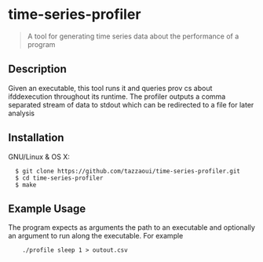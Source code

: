 # time-series-profiler
> A tool for generating time series data about the performance of a program

## Description

Given an executable, this tool runs it and queries prov cs about ifddexecution throughout its runtime. The profiler outputs a comma separated stream of data to stdout which can be redirected to a file for later analysis

## Installation

GNU/Linux & OS X:

```
  $ git clone https://github.com/tazzaoui/time-series-profiler.git
  $ cd time-series-profiler
  $ make
```
## Example Usage

The program expects as arguments the path to an executable and optionally an argument to run along the executable. For example
```
    ./profile sleep 1 > outout.csv
```
